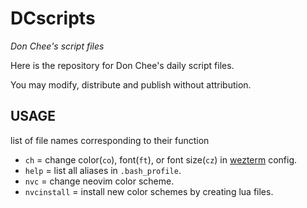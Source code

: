 # DCscripts

*Don Chee's script files*

Here is the repository for Don Chee's daily script files.

You may modify, distribute and publish without attribution.

## USAGE

list of file names corresponding to their function 

- `ch` = change color(`co`), font(`ft`), or font size(`cz`) in [wezterm](https://wezfurlong.org/wezterm/) config.
- `help` = list all aliases in `.bash_profile`.
- `nvc` = change neovim color scheme.
- `nvcinstall` = install new color schemes by creating lua files.
